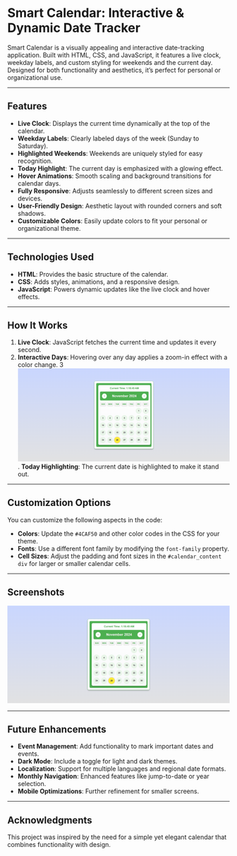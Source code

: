 # Smart Calendar: Interactive & Dynamic Date Tracker

Smart Calendar is a visually appealing and interactive date-tracking application. Built with HTML, CSS, and JavaScript, it features a live clock, weekday labels, and custom styling for weekends and the current day. Designed for both functionality and aesthetics, it’s perfect for personal or organizational use.

---

## Features

- **Live Clock**: Displays the current time dynamically at the top of the calendar.
- **Weekday Labels**: Clearly labeled days of the week (Sunday to Saturday).
- **Highlighted Weekends**: Weekends are uniquely styled for easy recognition.
- **Today Highlight**: The current day is emphasized with a glowing effect.
- **Hover Animations**: Smooth scaling and background transitions for calendar days.
- **Fully Responsive**: Adjusts seamlessly to different screen sizes and devices.
- **User-Friendly Design**: Aesthetic layout with rounded corners and soft shadows.
- **Customizable Colors**: Easily update colors to fit your personal or organizational theme.

---

## Technologies Used

- **HTML**: Provides the basic structure of the calendar.
- **CSS**: Adds styles, animations, and a responsive design.
- **JavaScript**: Powers dynamic updates like the live clock and hover effects.

---

## How It Works

1. **Live Clock**: JavaScript fetches the current time and updates it every second.
2. **Interactive Days**: Hovering over any day applies a zoom-in effect with a color change.
3![alt text](image.png). **Today Highlighting**: The current date is highlighted to make it stand out.

---

## Customization Options

You can customize the following aspects in the code:

- **Colors**: Update the `#4CAF50` and other color codes in the CSS for your theme.
- **Fonts**: Use a different font family by modifying the `font-family` property.
- **Cell Sizes**: Adjust the padding and font sizes in the `#calendar_content div` for larger or smaller calendar cells.

---

## Screenshots

![Calendar Application Screenshot](image.png)

---

## Future Enhancements

- **Event Management**: Add functionality to mark important dates and events.
- **Dark Mode**: Include a toggle for light and dark themes.
- **Localization**: Support for multiple languages and regional date formats.
- **Monthly Navigation**: Enhanced features like jump-to-date or year selection.
- **Mobile Optimizations**: Further refinement for smaller screens.

---

## Acknowledgments

This project was inspired by the need for a simple yet elegant calendar that combines functionality with design.
